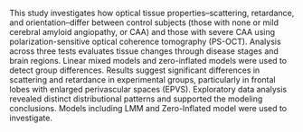 This study investigates how optical tissue properties–scattering, retardance, and orientation–differ between control subjects (those with none or mild cerebral amyloid angiopathy, or CAA) 
and those with severe CAA using polarization-sensitive optical coherence tomography (PS-OCT). Analysis across three tests evaluates tissue changes through disease stages and brain regions. 
Linear mixed models and zero-inflated models were used to detect group differences. Results suggest significant differences in scattering and retardance in experimental groups, 
particularly in frontal lobes with enlarged perivascular spaces (EPVS). Exploratory data analysis revealed distinct distributional patterns and supported the modeling conclusions.
Models including LMM and Zero-Inflated model were used to investigate. 
